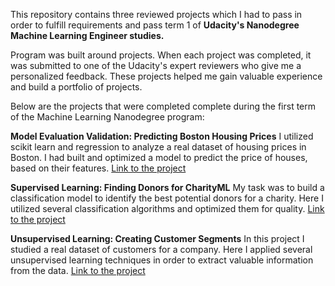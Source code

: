 This repository contains three reviewed projects which I had to pass in order to fulfill requirements and pass term 1 of **Udacity's Nanodegree  Machine Learning Engineer studies.**

 Program was built around projects. When each project was completed, it was submitted to one of the Udacity's expert reviewers who give me a personalized feedback. These projects helped me gain valuable experience and build a portfolio of projects.

Below are the projects that were completed complete during the first term of the Machine Learning Nanodegree program:

**Model Evaluation Validation: Predicting Boston Housing Prices**
I utilized scikit learn and regression to analyze a real dataset of housing prices in Boston. I had built and optimized a model to predict the price of houses, based on their features.
[Link to the project]()

**Supervised Learning: Finding Donors for CharityML**
My task was to build a classification model to identify the best potential donors for a charity. Here I utilized several classification algorithms and optimized them for quality.
[Link to the project]()

**Unsupervised Learning: Creating Customer Segments**
In this project I studied a real dataset of customers for a company. Here I applied several unsupervised learning techniques in order to extract valuable information from the data.
[Link to the project]()
